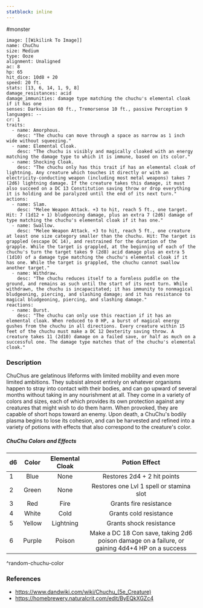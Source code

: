 ```yaml
---
statblock: inline
---
```

#monster 

```statblock
image: [[Wikilink To Image]]
name: ChuChu
size: Medium
type: Ooze
alignment: Unaligned
ac: 8
hp: 65
hit_dice: 10d8 + 20
speed: 20 ft.
stats: [13, 6, 14, 1, 9, 8]
damage_resistances: acid
damage_immunities: damage type matching the chuchu's elemental cloak if it has one
senses: Darkvision 60 ft., Tremorsense 10 ft., passive Perception 9
languages: --
cr: 1
traits:
  - name: Amorphous.
    desc: "The chuchu can move through a space as narrow as 1 inch wide without squeezing."
  - name: Elemental Cloak.
    desc: "The chuchu is visibly and magically cloaked with an energy matching the damage type to which it is immune, based on its color."
  - name: Shocking Cloak.
    desc: "The chuchu only has this trait if has an elemental cloak of lightning. Any creature which touches it directly or with an electricity-conducting weapon (including most metal weapons) takes 7 (2d6) lightning damage. If the creature takes this damage, it must also succeed on a DC 13 Constitution saving throw or drop everything it is holding and be paralyzed until the end of its next turn."
actions:
  - name: Slam.
    desc: "Melee Weapon Attack. +3 to hit, reach 5 ft., one target. Hit: 7 (1d12 + 1) bludgeoning damage, plus an extra 7 (2d6) damage of type matching the chuchu's elemental cloak if it has one."
  - name: Swallow.
    desc: "Melee Weapon Attack. +3 to hit, reach 5 ft., one creature at least one size category smaller than the chuchu. Hit: The target is grappled (escape DC 14), and restrained for the duration of the grapple. While the target is grappled, at the beginning of each of the chuchu's turn the target takes 9 (2d8) acid damage plus an extra 5 (1d10) of a damage type matching the chuchu's elemental cloak if it has one. While the target is grappled, the chuchu cannot swallow another target."
  - name: Withdraw.
    desc: "The chuchu reduces itself to a formless puddle on the ground, and remains as such until the start of its next turn. While withdrawn, the chuchu is incapacitated; it has immunity to nonmagical bludgeoning, piercing, and slashing damage; and it has resistance to magical bludgeoning, piercing, and slashing damage."
reactions:
  - name: Burst.
    desc: "The chuchu can only use this reaction if it has an elemental cloak. When reduced to 0 HP, a burst of magical energy gushes from the chuchu in all directions. Every creature within 15 feet of the chuchu must make a DC 12 Dexterity saving throw. A creature takes 11 (2d10) damage on a failed save, or half as much on a successful one. The damage type matches that of the chuchu's elemental cloak."
```

### Description

ChuChus are gelatinous lifeforms with limited mobility and even more limited ambitions. They subsist almost entirely on whatever organisms happen to stray into contact with their bodies, and can go upward of several months without taking in any nourishment at all. They come in a variety of colors and sizes, each of which provides its own protection against any creatures that might wish to do them harm. When provoked, they are capable of short hops toward an enemy. Upon death, a ChuChu's bodily plasma begins to lose its cohesion, and can be harvested and refined into a variety of potions with effects that also correspond to the creature's color.

##### ChuChu Colors and Effects

| d6  | Color  | Elemental Cloak |                                         Potion Effect                                          |
| --- |:------:|:---------------:|:----------------------------------------------------------------------------------------------:|
| 1   |  Blue  |      None       |                                  Restores 2d4 + 2 hit points                                   |
| 2   | Green  |      None       |                            Restores one Lvl 1 spell or stamina slot                            |
| 3   |  Red   |      Fire       |                                     Grants fire resistance                                     |
| 4   | White  |      Cold       |                                     Grants cold resistance                                     |
| 5   | Yellow |    Lightning    |                                    Grants shock resistance                                     |
| 6   | Purple |     Poison      | Make a DC 18 Con save, taking 2d6 poison damage on a failure, or gaining 4d4+4 HP on a success |
^random-chuchu-color

### References

* https://www.dandwiki.com/wiki/Chuchu_(5e_Creature)
* https://homebrewery.naturalcrit.com/edit/ByEQkXGZc4
